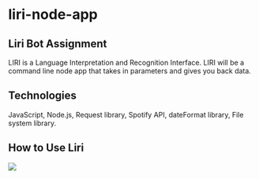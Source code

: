 # liri-node-app

## Liri Bot Assignment

LIRI is a Language Interpretation and Recognition Interface.  LIRI will be a command line node app that takes in parameters and gives you back data. 

## Technologies 
JavaScript, Node.js, Request library, Spotify API, dateFormat library, File system library.

## How to Use Liri 
![](images/Screen%20Shot%202019-10-26%20at%203.09.30%20PM.png)
